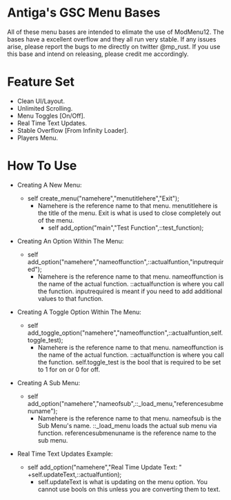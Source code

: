 # Antiga's GSC Menu Bases

All of these menu bases are intended to elimate the use of ModMenu12. The bases have a excellent overflow and they all run very stable. If any issues arise, please report the bugs to me directly on twitter @mp_rust. If you use this base and intend on releasing, please credit me accordingly.

# Feature Set
- Clean UI/Layout.
- Unlimited Scrolling.
- Menu Toggles [On/Off].
- Real Time Text Updates.
- Stable Overflow [From Infinity Loader].
- Players Menu.

# How To Use
- Creating A New Menu:
  - self create_menu("namehere","menutitlehere","Exit");
  	- Namehere is the reference name to that menu. menutitlehere is the title of the menu. Exit is what is used to close completely out of the menu.
		- self add_option("main","Test Function",::test_function);

- Creating An Option Within The Menu:
	- self add_option("namehere","nameoffunction",::actualfuntion,"inputrequired");
		- Namehere is the reference name to that menu. nameoffunction is the name of the actual function. ::actualfunction is where you call the function. inputrequired is meant if you need to add additional values to that function.

- Creating A Toggle Option Within The Menu:
  - self add_toggle_option("namehere","nameoffunction",::actualfuntion,self.toggle_test);
  	- Namehere is the reference name to that menu. nameoffunction is the name of the actual function. ::actualfunction is where you call the function. self.toggle_test is the bool that is required to be set to 1 for on or 0 for off.

- Creating A Sub Menu:
	- self add_option("namehere","nameofsub",::_load_menu,"referencesubmenuname");
		- Namehere is the reference name to that menu. nameofsub is the Sub Menu's name. ::_load_menu loads the actual sub menu via function. referencesubmenuname is the reference name to the sub menu.
    
- Real Time Text Updates Example:
  - self add_option("namehere","Real Time Update Text: " +self.updateText,::actualfuntion);
   	- self.updateText is what is updating on the menu option. You cannot use bools on this unless you are converting them to text.
